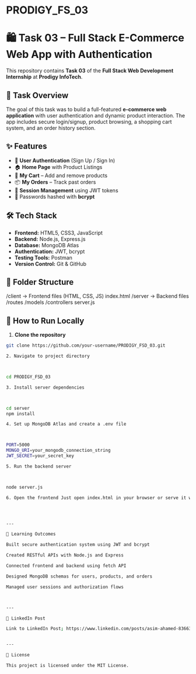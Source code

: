 # PRODIGY_FS_03

# 🛍️ Task 03 – Full Stack E-Commerce Web App with Authentication

This repository contains **Task 03** of the **Full Stack Web Development Internship** at **Prodigy InfoTech**.

## 📌 Task Overview

The goal of this task was to build a full-featured **e-commerce web application** with user authentication and dynamic product interaction. The app includes secure login/signup, product browsing, a shopping cart system, and an order history section.

## ✨ Features

- 🔐 **User Authentication** (Sign Up / Sign In)
- 🏠 **Home Page** with Product Listings
- 🛒 **My Cart** – Add and remove products
- 📦 **My Orders** – Track past orders
- 🔁 **Session Management** using JWT tokens
- 🔐 Passwords hashed with **bcrypt**

## 🛠️ Tech Stack

- **Frontend:** HTML5, CSS3, JavaScript
- **Backend:** Node.js, Express.js
- **Database:** MongoDB Atlas
- **Authentication:** JWT, bcrypt
- **Testing Tools:** Postman
- **Version Control:** Git & GitHub

## 📂 Folder Structure

/client         -> Frontend files (HTML, CSS, JS) index.html /server         -> Backend files /routes /models /controllers server.js

## 🚀 How to Run Locally

1. **Clone the repository**
```bash
git clone https://github.com/your-username/PRODIGY_FSD_03.git

2. Navigate to project directory



cd PRODIGY_FSD_03

3. Install server dependencies



cd server
npm install

4. Set up MongoDB Atlas and create a .env file



PORT=5000
MONGO_URI=your_mongodb_connection_string
JWT_SECRET=your_secret_key

5. Run the backend server



node server.js

6. Open the frontend Just open index.html in your browser or serve it with Live Server in VS Code.




---

🎯 Learning Outcomes

Built secure authentication system using JWT and bcrypt

Created RESTful APIs with Node.js and Express

Connected frontend and backend using fetch API

Designed MongoDB schemas for users, products, and orders

Managed user sessions and authorization flows



---

🔗 LinkedIn Post

Link to LinkedIn Post; https://www.linkedin.com/posts/asim-ahamed-8366322a6_prodigyinfotech-webdevelopment-fullstackdevelopment-activity-7348740014664564736-Z9mE?


---

📃 License

This project is licensed under the MIT License.
